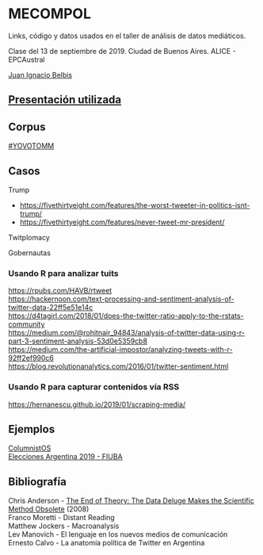 # MECOMPOL
Links, código y datos usados en el taller de análisis de datos mediáticos.

Clase del 13 de septiembre de 2019. Ciudad de Buenos Aires. ALICE - EPCAustral  

[Juan Ignacio Belbis](http://twitter.com/juanibelbis)  

## [Presentación utilizada](https://drive.google.com/file/d/1GWXOPwI-h4dGcLodRQAmzcbpLCvDZP0w/view?usp=sharing)

## Corpus
[#YOVOTOMM](https://drive.google.com/file/d/1bVqQ7vGj9vsqp20Lgw0D-p6L0QAikFuK/view?usp=sharing)

## Casos
Trump
- https://fivethirtyeight.com/features/the-worst-tweeter-in-politics-isnt-trump/  
- https://fivethirtyeight.com/features/never-tweet-mr-president/  

Twitplomacy

Gobernautas


### Usando R para analizar tuits  
https://rpubs.com/HAVB/rtweet  
https://hackernoon.com/text-processing-and-sentiment-analysis-of-twitter-data-22ff5e51e14c  
https://d4tagirl.com/2018/01/does-the-twitter-ratio-apply-to-the-rstats-community  
https://medium.com/@rohitnair_94843/analysis-of-twitter-data-using-r-part-3-sentiment-analysis-53d0e5359cb8  
https://medium.com/the-artificial-impostor/analyzing-tweets-with-r-92ff2ef990c6  
https://blog.revolutionanalytics.com/2016/01/twitter-sentiment.html  


### Usando R para capturar contenidos vía RSS  
https://hernanescu.github.io/2019/01/scraping-media/


## Ejemplos

[ColumnistOS](http://economiafeminita.com/las-mujeres-firman-solo-el-15-de-las-notas-de-opinion-en-los-medios-argentinos/)  
[Elecciones Argentina 2019 - FIUBA](http://elecciones2019.fi.uba.ar)

## Bibliografía

Chris Anderson - [The End of Theory: The Data Deluge Makes the Scientific Method Obsolete](https://www.wired.com/2008/06/pb-theory/) (2008)  
Franco Moretti - Distant Reading  
Matthew Jockers - Macroanalysis  
Lev Manovich - El lenguaje en los nuevos medios de comunicación  
Ernesto Calvo - La anatomía política de Twitter en Argentina  
